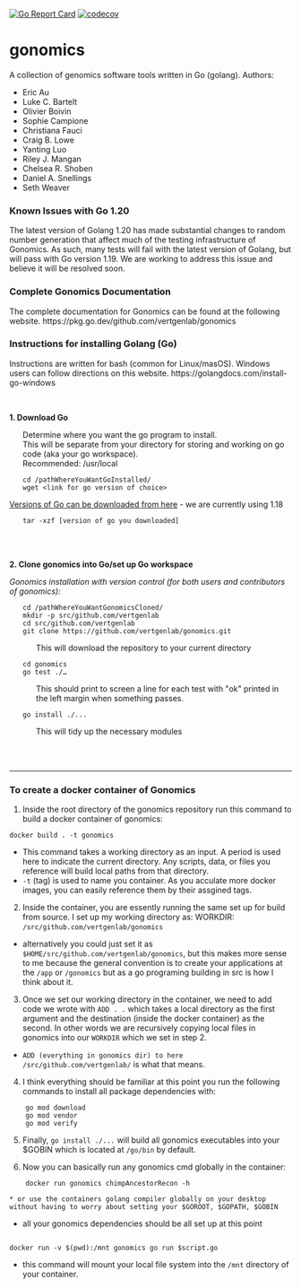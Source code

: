 
[![Go Report Card](https://goreportcard.com/badge/github.com/vertgenlab/gonomics)](https://goreportcard.com/report/github.com/vertgenlab/gonomics)
[![codecov](https://codecov.io/gh/vertgenlab/gonomics/branch/main/graph/badge.svg?token=SLasptsu7B)](https://codecov.io/gh/vertgenlab/gonomics)

# gonomics

A collection of genomics software tools written in Go (golang).
Authors:

* Eric Au
* Luke C. Bartelt
* Olivier Boivin
* Sophie Campione
* Christiana Fauci
* Craig B. Lowe
* Yanting Luo
* Riley J. Mangan
* Chelsea R. Shoben
* Daniel A. Snellings
* Seth Weaver

### Known Issues with Go 1.20
<p>The latest version of Golang 1.20 has made substantial changes to random number generation that affect much of the testing infrastructure
of Gonomics. As such, many tests will fail with the latest version of Golang, but will pass with Go version 1.19. We are working to address this issue
and believe it will be resolved soon.</p>


### Complete Gonomics Documentation
<p>The complete documentation for Gonomics can be found at the following website. https://pkg.go.dev/github.com/vertgenlab/gonomics </p>

### Instructions for installing Golang (Go)

<p>Instructions are written for bash (common for Linux/masOS). Windows users can follow directions on this website. https://golangdocs.com/install-go-windows </p>
<br>

**1. Download Go**

<ul>
    Determine where you want the go program to install. <br>
    This will be separate from your directory for storing and working on go code (aka your go workspace). <br>
    Recommended: /usr/local <br>

    cd /pathWhereYouWantGoInstalled/
    wget <link for go version of choice> 

</ul>

[Versions of Go can be downloaded from here](https://golang.org/dl/)   - we are currently using 1.18

<ul>

    tar -xzf [version of go you downloaded]
</ul>
<br>
<br>

**2. Clone gonomics into Go/set up Go workspace**

*Gonomics installation with version control (for both users and contributors of gonomics):*
<ul>

    
    cd /pathWhereYouWantGonomicsCloned/
    mkdir -p src/github.com/vertgenlab
    cd src/github.com/vertgenlab
    git clone https://github.com/vertgenlab/gonomics.git
<ul>
This will download the repository to your current directory
</ul>

    cd gonomics
    go test ./…
<ul>
This should print to screen a line for each test with "ok" printed in the left margin when something passes.
</ul>

    go install ./...
<ul>
This will tidy up the necessary modules
</ul>
</ul>
<br>
<br>

---

### To create a docker container of Gonomics

1. Inside the root directory of the gonomics repository run this command to build a docker container of gonomics:

```
docker build . -t gonomics
```

* This command takes a working directory as an input. A period is used here to indicate the current directory. Any scripts, data, or files you reference will build local paths from that directory.
* `-t` (tag) is used to name you container. As you acculate more docker images, you can easily reference them by their assgined tags.

2. Inside the container, you are essently running the same set up for build from source. I set up my working directory as: WORKDIR: `/src/github.com/vertgenlab/gonomics`

* alternatively you could just set it as `$HOME/src/github.com/vertgenlab/gonomics`, but this makes more sense to me because the general convention is to create your applications at the `/app` or `/gonomics` but as a go programing building in src is how I think about it.

3. Once we set our working directory in the container, we need to add code we wrote with `ADD . .` which takes a local directory as the first argument and the destination (inside the docker container) as the second. In other words we are recursively copying local files in gonomics into our `WORKDIR` which we set in step 2.

* `ADD (everything in gonomics dir) to here /src/github.com/vertgenlab/` is what that means.

4. I think everything should be familiar at this point you run the following commands to install all package dependencies with:

```
    go mod download
    go mod vendor
    go mod verify
```

5. Finally, `go install ./...` will build all gonomics executables into your $GOBIN which is located at `/go/bin` by default.

6. Now you can basically run any gonomics cmd globally in the container:

```
    docker run gonomics chimpAncestorRecon -h
```
    * or use the containers golang compiler globally on your desktop without having to worry about setting your $GOROOT, $GOPATH, $GOBIN

* all your gonomics dependencies should be all set up at this point

```

docker run -v $(pwd):/mnt gonomics go run $script.go

```

* this command will mount your local file system into the `/mnt` directory of your container.
